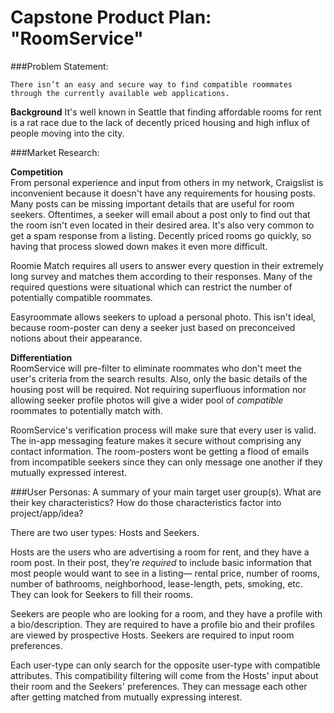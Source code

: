 # Capstone Product Plan: "RoomService"

###Problem Statement:

`There isn’t an easy and secure way to find compatible roommates through the currently available web applications.`

<b>Background</b>
It's well known in Seattle that finding affordable rooms for rent is a rat race due to the lack of decently priced housing and high influx of people moving into the city.

###Market Research:

<b>Competition</b>   
From personal experience and input from others in my network, Craigslist is inconvenient because it doesn't have any requirements for housing posts. Many posts can be missing important details that are useful for room seekers. Oftentimes, a seeker will email about a post only to find out that the room isn't even located in their desired area. It's also very common to get a spam response from a listing. Decently priced rooms go quickly, so having that process slowed down makes it even more difficult.

Roomie Match requires all users to answer every question in their extremely long survey and matches them according to their responses. Many of the required questions were situational which can restrict the number of potentially compatible roommates.

Easyroommate allows seekers to upload a personal photo. This isn't ideal, because room-poster can deny a seeker just based on preconceived notions about their appearance.

<b>Differentiation</b>  
RoomService will pre-filter to eliminate roommates who don't meet the user's criteria from the search results. Also, only the basic details of the housing post will be required. Not requiring superfluous information nor allowing seeker profile photos will give a wider pool of *compatible* roommates to potentially match with.

RoomService's verification process will make sure that every user is valid. The in-app messaging feature makes it secure without comprising any contact information. The room-posters wont be getting a flood of emails from incompatible seekers since they can only message one another if they mutually expressed interest.

###User Personas: A summary of your main target user group(s). What are their key characteristics? How do those characteristics factor into project/app/idea?  

There are two user types: Hosts and Seekers.

Hosts are the users who are advertising a room for rent, and they have a room post. In their post, they’re *required* to include basic information that most people would want to see in a listing— rental price, number of rooms, number of bathrooms, neighborhood, lease-length, pets, smoking, etc. They can look for Seekers to fill their rooms.

Seekers are people who are looking for a room, and they have a profile with a bio/description. They are required to have a profile bio and their profiles are viewed by prospective Hosts. Seekers are required to input room preferences.

Each user-type can only search for the opposite user-type with compatible attributes. This compatibility filtering will come from the Hosts' input about their room and the Seekers' preferences. They can message each other after getting matched from mutually expressing interest.

